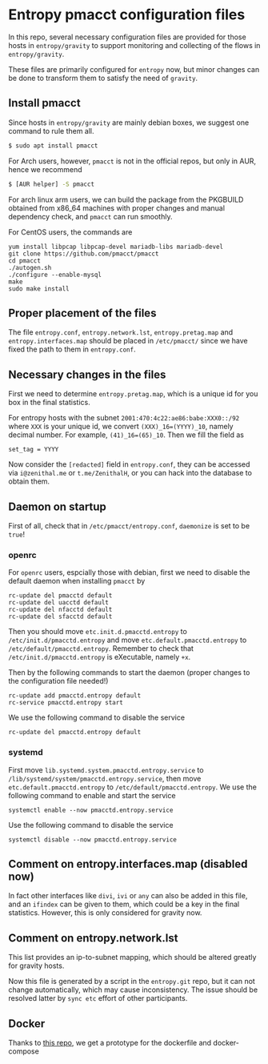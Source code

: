 # Entropy pmacct configuration files

In this repo, several necessary configuration files are provided for those
hosts in `entropy/gravity` to support monitoring and collecting of the flows
in `entropy/gravity`.

These files are primarily configured for `entropy` now, but minor changes can
be done to transform them to satisfy the need of `gravity`.

## Install pmacct

Since hosts in `entropy/gravity` are mainly debian boxes, we suggest one 
command to rule them all.

```bash
$ sudo apt install pmacct
```

For Arch users, however, `pmacct` is not in the official repos, but only in
AUR, hence we recommend

```bash
$ [AUR helper] -S pmacct
```

For arch linux arm users, we can build the package from the PKGBUILD obtained
from x86_64 machines with proper changes and manual dependency check, and
`pmacct` can run smoothly.

For CentOS users, the commands are

```
yum install libpcap libpcap-devel mariadb-libs mariadb-devel
git clone https://github.com/pmacct/pmacct
cd pmacct
./autogen.sh
./configure --enable-mysql
make
sudo make install
```

## Proper placement of the files

The file `entropy.conf`, `entropy.network.lst`, `entropy.pretag.map` and
`entropy.interfaces.map` should be placed in `/etc/pmacct/` since we have
 fixed the path to them in `entropy.conf`.

## Necessary changes in the files

First we need to determine `entropy.pretag.map`, which is a unique id for 
you box in the final statistics.

For entropy hosts with the subnet `2001:470:4c22:ae86:babe:XXX0::/92` where
`XXX` is your unique id, we convert `(XXX)_16=(YYYY)_10`, namely decimal number.
For example, `(41)_16=(65)_10`. Then we fill the field as

```
set_tag = YYYY
```

Now consider the `[redacted]` field in `entropy.conf`, they can be accessed
via `i@zenithal.me` or `t.me/ZenithalH`, or you can hack into the database
to obtain them.

## Daemon on startup

First of all, check that in `/etc/pmacct/entropy.conf`, `daemonize` is set 
to be `true`!

### openrc

For `openrc` users, espcially those with debian, first we need to disable
the default daemon when installing `pmacct` by

```
rc-update del pmacctd default
rc-update del uacctd default
rc-update del nfacctd default
rc-update del sfacctd default
```

Then you should move `etc.init.d.pmacctd.entropy` to 
`/etc/init.d/pmacctd.entropy` and move `etc.default.pmacctd.entropy` to
`/etc/default/pmacctd.entropy`. Remember to check that 
`/etc/init.d/pmacctd.entropy` is eXecutable, namely `+x`.

Then by the following commands to start the
daemon (proper changes to the configuration file needed!)

```
rc-update add pmacctd.entropy default
rc-service pmacctd.entropy start
```

We use the following command to disable the service

```
rc-update del pmacctd.entropy default
```

### systemd

First move `lib.systemd.system.pmacctd.entropy.service` to 
`/lib/systemd/system/pmacctd.entropy.service`, then move 
`etc.default.pmacctd.entropy` to `/etc/default/pmacctd.entropy`. We use the
following command to enable and start the service

```
systemctl enable --now pmacctd.entropy.service
```

Use the following command to disable the service

```
systemctl disable --now pmacctd.entropy.service
```

## Comment on entropy.interfaces.map (disabled now)

In fact other interfaces like `divi`, `ivi` or `any` can also be added in this
file, and an `ifindex` can be given to them, which could be a key in the final
statistics. However, this is only considered for gravity now.

## Comment on entropy.network.lst

This list provides an ip-to-subnet mapping, which should be altered greatly
for gravity hosts.

Now this file is generated by a script in the `entropy.git` repo, but it 
can not change automatically, which may cause inconsistency. The issue should
be resolved latter by `sync etc` effort of other participants.

## Docker

Thanks to [this repo](github.com/DE-IBH/pmacct-docker), we get a prototype for 
the dockerfile and docker-compose
